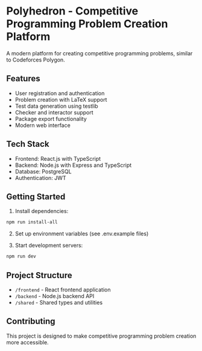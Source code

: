 # Polyhedron - Competitive Programming Problem Creation Platform

A modern platform for creating competitive programming problems, similar to Codeforces Polygon.

## Features

- User registration and authentication
- Problem creation with LaTeX support
- Test data generation using testlib
- Checker and interactor support
- Package export functionality
- Modern web interface

## Tech Stack

- Frontend: React.js with TypeScript
- Backend: Node.js with Express and TypeScript
- Database: PostgreSQL
- Authentication: JWT

## Getting Started

1. Install dependencies:
```bash
npm run install-all
```

2. Set up environment variables (see .env.example files)

3. Start development servers:
```bash
npm run dev
```

## Project Structure

- `/frontend` - React frontend application
- `/backend` - Node.js backend API
- `/shared` - Shared types and utilities

## Contributing

This project is designed to make competitive programming problem creation more accessible.
